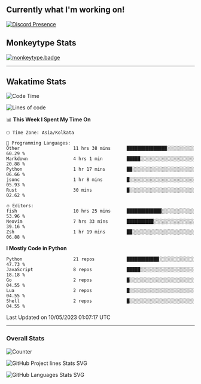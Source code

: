 ## Currently what I'm working on!
[![Discord Presence](https://lanyard.cnrad.dev/api/534981034400284712)](https://discord.com/users/534981034400284712)

## Monkeytype Stats
[![monkeytype.badge]][monkeytype]

---

## Wakatime Stats
<!--START_SECTION:waka-->
![Code Time](http://img.shields.io/badge/Code%20Time-654%20hrs%2031%20mins-blue)

![Lines of code](https://img.shields.io/badge/From%20Hello%20World%20I%27ve%20Written-3.4%20million%20lines%20of%20code-blue)

📊 **This Week I Spent My Time On** 

```text
🕑︎ Time Zone: Asia/Kolkata

💬 Programming Languages: 
Other                    11 hrs 38 mins      ███████████████░░░░░░░░░░   60.29 % 
Markdown                 4 hrs 1 min         █████░░░░░░░░░░░░░░░░░░░░   20.88 % 
Python                   1 hr 17 mins        ██░░░░░░░░░░░░░░░░░░░░░░░   06.66 % 
jsonc                    1 hr 8 mins         █░░░░░░░░░░░░░░░░░░░░░░░░   05.93 % 
Rust                     30 mins             █░░░░░░░░░░░░░░░░░░░░░░░░   02.62 % 

🔥 Editors: 
fish                     10 hrs 25 mins      █████████████░░░░░░░░░░░░   53.96 % 
Neovim                   7 hrs 33 mins       ██████████░░░░░░░░░░░░░░░   39.16 % 
Zsh                      1 hr 19 mins        ██░░░░░░░░░░░░░░░░░░░░░░░   06.88 % 
```

**I Mostly Code in Python** 

```text
Python                   21 repos            ████████████░░░░░░░░░░░░░   47.73 % 
JavaScript               8 repos             █████░░░░░░░░░░░░░░░░░░░░   18.18 % 
Go                       2 repos             █░░░░░░░░░░░░░░░░░░░░░░░░   04.55 % 
Lua                      2 repos             █░░░░░░░░░░░░░░░░░░░░░░░░   04.55 % 
Shell                    2 repos             █░░░░░░░░░░░░░░░░░░░░░░░░   04.55 % 
```




 Last Updated on 10/05/2023 01:07:17 UTC
<!--END_SECTION:waka-->
---

### Overall Stats

<img src="https://moe-counter.glitch.me/get/@Dhanus3133?theme=rule34" alt="Counter" />

![GitHub Project lines Stats SVG](https://api.githubtrends.io/user/svg/Dhanus3133/repos?time_range=one_year&include_private=True&loc_metric=changed&group=private&theme=dark)

![GitHub Languages Stats SVG](https://api.githubtrends.io/user/svg/Dhanus3133/langs?time_range=one_year&include_private=True&loc_metric=changed&compact=True&theme=dark)


[monkeytype.badge]: https://img.shields.io/endpoint?style=for-the-badge&url=https%3A%2F%2Fmonkeytype-badge-vhd5lan7mmhz.runkit.sh%3Fmessage%3D126wpm%26label%3Dmonkeytype%26logoVariant%3Done
[monkeytype]: https://monkeytype.com/profile/dhanus
